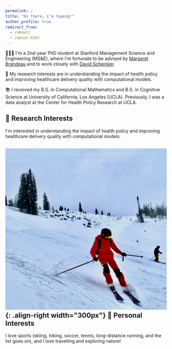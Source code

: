 ```yaml
---
permalink: /
title: "Hi there, I'm Yupeng!"
author_profile: true
redirect_from: 
  - /about/
  - /about.html
---
```


👨🏻‍💻 I'm a 2nd-year PhD student at Stanford Management Science and Engineering (MS&E), where I'm fortunate to be advised by [Margaret Brandeau](https://profiles.stanford.edu/margaret-brandeau?tab=bio) and to work closely with [David Scheinker](https://profiles.stanford.edu/david-scheinker?releaseVersion=10.9.0). 

🔬 My research interests are in understanding the impact of health policy and improving healthcare delivery quality with computational models.

📚 I received my B.S. in Computational Mathematics and B.S. in Cognitive Science at University of California, Los Angeles (UCLA). Previously, I was a data analyst at the Center for Health Policy Research at UCLA. 


🔬 Research Interests
------
I'm interested in understanding the impact of health policy and improving healthcare delivery quality with computational models. 


![Ski-photo-Copper-Mountain-Colorado](/images/home-page.jpg){: .align-right width="300px"}
🎿 Personal Interests
------
I love sports (skiing, hiking, soccer, tennis, long-distance running, and the list goes on), and I love travelling and exploring nature!
